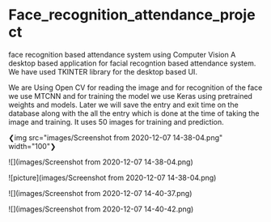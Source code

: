 # Face_recognition_attendance_project
face recognition based attendance system using Computer Vision 
A desktop based application for facial recogntion based attendance system.
We have used TKINTER library for the desktop based UI.

We are Using Open CV for reading the image and for recognition of the face we use MTCNN and for training the model we use Keras using pretrained weights and models.
Later we will save the entry and exit time on the database along with the all the entry which is done at the time of taking the image and training.
It uses 50 images for training and prediction.

❮img src="images/Screenshot from 2020-12-07 14-38-04.png" width="100"❯

![](images/Screenshot from 2020-12-07 14-38-04.png)

![picture](images/Screenshot from 2020-12-07 14-38-04.png)
 

![](images/Screenshot from 2020-12-07 14-40-37.png)

![](images/Screenshot from 2020-12-07 14-40-42.png)



